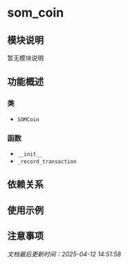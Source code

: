 # som_coin

## 模块说明
暂无模块说明

## 功能概述

### 类

- `SOMCoin`

### 函数

- `__init__`
- `_record_transaction`

## 依赖关系

## 使用示例

## 注意事项

*文档最后更新时间：2025-04-12 14:51:58*
